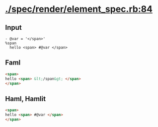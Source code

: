# [./spec/render/element_spec.rb:84](../../../spec/render/element_spec.rb#L84)
## Input
```haml
- @var = '</span>'
%span
  hello <span> #@var </span>

```

## Faml
```html
<span>
hello <span> &lt;/span&gt; </span>
</span>

```

## Haml, Hamlit
```html
<span>
hello <span> #@var </span>
</span>

```

